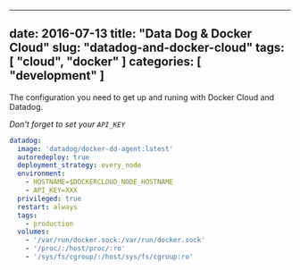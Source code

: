 
---
date: 2016-07-13
title: "Data Dog & Docker Cloud"
slug: "datadog-and-docker-cloud"
tags: [ "cloud", "docker" ]
categories: [ "development" ]
---

The configuration you need to get up and runing with Docker Cloud and Datadog.

_Don't forget to set your `API_KEY`_

```yaml
datadog:
  image: 'datadog/docker-dd-agent:latest'
  autoredeploy: true
  deployment_strategy: every_node
  environment:
    - HOSTNAME=$DOCKERCLOUD_NODE_HOSTNAME
    - API_KEY=XXX
  privileged: true
  restart: always
  tags:
    - production
  volumes:
    - '/var/run/docker.sock:/var/run/docker.sock'
    - '/proc/:/host/proc/:ro'
    - '/sys/fs/cgroup/:/host/sys/fs/cgroup:ro'
```
